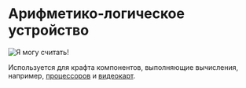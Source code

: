 # Арифметико-логическое устройство

![Я могу считать!](oredict:opencomputers:materialALU)

Используется для крафта компонентов, выполняющие вычисления, например, [процессоров](cpu1.md) и [видеокарт](graphicsCard1.md).
